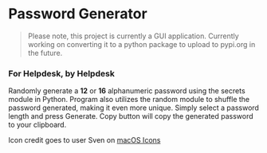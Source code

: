 # Password Generator

> Please note, this project is currently a GUI application. Currently working on converting it to a python package to upload to pypi.org in the future. 

### For Helpdesk, by Helpdesk

Randomly generate a **12** or **16** alphanumeric password using the secrets module in Python. Program also utilizes the random module to shuffle the password generated, making it even more unique. 
Simply select a password length and press Generate. Copy button will copy the generated password to your clipboard. 

Icon credit goes to user Sven on [macOS Icons](https://macosicons.com/#/u/Sven)
